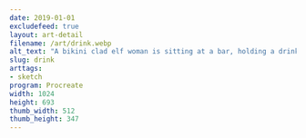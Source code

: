 ```yaml
---
date: 2019-01-01
excludefeed: true
layout: art-detail
filename: /art/drink.webp
alt_text: "A bikini clad elf woman is sitting at a bar, holding a drink. She frowns, asking \"What's in my drink?\""
slug: drink
arttags:
- sketch
program: Procreate
width: 1024
height: 693
thumb_width: 512
thumb_height: 347
---
```

